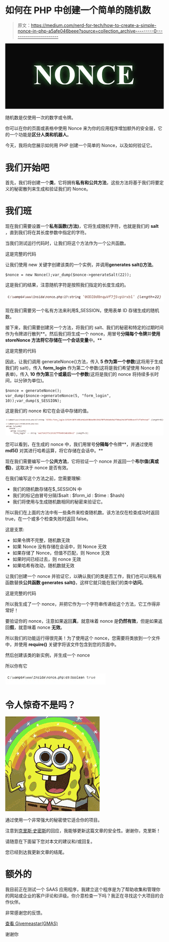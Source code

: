 # 如何在 PHP 中创建一个简单的随机数

> 原文：<https://medium.com/nerd-for-tech/how-to-create-a-simple-nonce-in-php-a5afe046beee?source=collection_archive---------0----------------------->

![](img/62cafd67482c8aadabfc7b110e797c03.png)

随机数是仅使用一次的数字或令牌。

你可以在你的页面或表格中使用 Nonce 来为你的应用程序增加额外的安全层，它的一个功能是**区分人类和机器人**。

今天，我将向您展示如何用 PHP 创建一个简单的 Nonce，以及如何验证它。

# 我们开始吧

首先，我们将创建一个**类**，它将拥有**私有和公共方法**，这些方法将基于我们将要定义的秘密散列来生成和验证我们的 Nonce。

# 我们班

现在我们需要设置一个**私有函数(方法)**，它将生成随机字符，也就是我们的 **salt** ，直到我们将在其长度参数中指定的字符。

当我们测试运行代码时，让我们将这个方法作为一个公共函数。

这是完整的代码

让我们使用 new 关键字创建该类的一个实例，并调用**generates salt()方法**。

```
$nonce = new Nonce();var_dump($nonce->generateSalt(22));
```

这是我们的结果，注意随机字符是按照我们指定的长度生成的。

![](img/19f47796fae701e83b8abac0182cf8c9.png)

现在我们需要另一个私有方法来利用$_SESSION，使用表单 ID 存储生成的随机数。

接下来，我们需要创建另一个方法，将我们的 salt、我们的秘密和特定的过期时间作为令牌进行散列**。然后我们将生成一个 nonce，用冒号**分隔每个令牌**并**使用 **storeNonce** 方法将它存储在一个会话变量**中。**

这是完整的代码

因此，让我们调用 generateNonce()方法，传入 **5 作为第一个参数**(这将用于生成我们的 salt)，传入 **form_login** 作为第二个参数(这将是我们希望使用 Nonce 的表单)，传入 **10 作为第三个或最后一个参数**(这将是我们的 nonce 将持续多长时间，以分钟为单位)。

```
$nonce = generateNonce();
var_dump($nonce->generateNonce(5, "form_login", 10));var_dump($_SESSION);
```

这是我们的 nonce 和它在会话中存储的值。

![](img/58a22131386410324e62d90036b90ba1.png)

您可以看到，在生成的 nonce 中，我们用冒号**分隔每个**令牌**，并通过使用 **md5()** 对其进行哈希运算，将它存储在会话中。**

现在我们需要编写一个**公共方法**，它将验证一个 nonce 并返回一个**布尔值(真或假)**，这取决于 nonce 是否有效。

在我们编写这个方法之前，您需要理解:

*   我们的随机数存储在$_SESSION 中
*   我们的标记由冒号分隔($salt : $form_id : $time : $hash)
*   我们将使用与生成随机数相同的秘密来验证它。

所以我们在上面的方法中有一些条件来检查随机数。该方法仅在检查成功时返回 true，在一个或多个检查失败时返回 false。

这是支票:

*   如果令牌不完整，随机数无效
*   如果 Nonce 没有存储在会话中，则 Nonce 无效
*   如果存储了 Nonce，但值不匹配，则 Nonce 无效
*   如果时间已经过去，则 nonce 无效
*   如果哈希有改动，随机数就无效

让我们创建一个 nonce 并验证它，以确认我们的类是否工作，我们也可以用私有函数替换**公共函数 generates salt()**，这样它就只能在我们的类中**访问**。

这是完整的代码

所以我生成了一个 nonce，并把它作为一个字符串传递给这个方法，它工作得非常好！

要验证你的 nonce，注意如果返回**真**，就意味着 nonce 是**仍然有效**，但是如果返回**假**，就意味着 nonce **无效**。

所以我们的功能运行得很完美！为了使用这个 nonce，您需要将类放到一个文件中，并使用 **require()** 关键字将该文件包含到您的页面中。

然后创建该类的新实例，并生成一个 nonce

所以你有它

![](img/dc14328b7c2daa993d921dd98043da04.png)

# 令人惊奇不是吗？

![](img/24cf6fe8af5a67e716310d45b3ee97c0.png)

通过使用一个非常强大的秘密使它适合你的项目。

注意到[克里斯·史密斯](https://medium.com/u/1c56ff92f057?source=post_page-----a5afe046beee--------------------------------)的回应，我能够更新这篇文章的安全性。谢谢你，克里斯！

请随意在下面留下您对本文的建议和/或回复。

您已经到达我更新文章的结尾。

# 额外的

我目前正在测试一个 SAAS 应用程序，我建立这个程序是为了帮助收集和管理你的网站或企业的客户评论和评级。你介意检查一下吗？我正在寻找这个大项目的合作伙伴。

非常感谢您的反馈。

[查看 Givemeastar(GMAS)](https://givemeastar.com/)

谢谢你